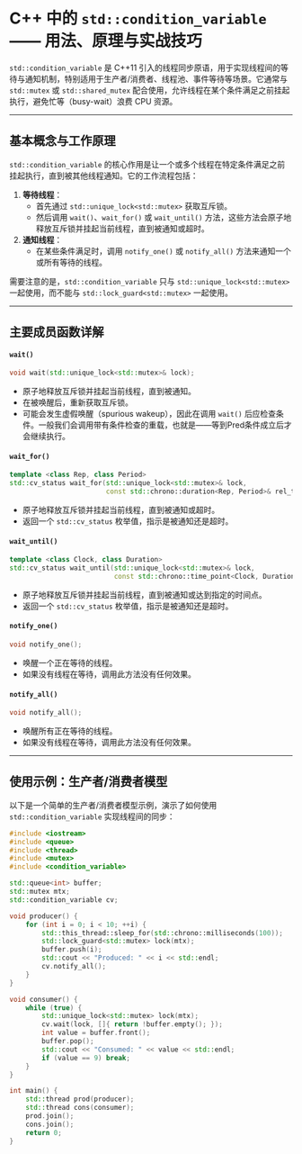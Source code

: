 # C++ 中的 `std::condition_variable` —— 用法、原理与实战技巧

`std::condition_variable` 是 C++11 引入的线程同步原语，用于实现线程间的等待与通知机制，特别适用于生产者/消费者、线程池、事件等待等场景。它通常与 `std::mutex` 或 `std::shared_mutex` 配合使用，允许线程在某个条件满足之前挂起执行，避免忙等（busy-wait）浪费 CPU 资源。

------

## 基本概念与工作原理

`std::condition_variable` 的核心作用是让一个或多个线程在特定条件满足之前挂起执行，直到被其他线程通知。它的工作流程包括：

1. **等待线程**：
   - 首先通过 `std::unique_lock<std::mutex>` 获取互斥锁。
   - 然后调用 `wait()`、`wait_for()` 或 `wait_until()` 方法，这些方法会原子地释放互斥锁并挂起当前线程，直到被通知或超时。
2. **通知线程**：
   - 在某些条件满足时，调用 `notify_one()` 或 `notify_all()` 方法来通知一个或所有等待的线程。

需要注意的是，`std::condition_variable` 只与 `std::unique_lock<std::mutex>` 一起使用，而不能与 `std::lock_guard<std::mutex>` 一起使用。

------

## 主要成员函数详解

####  `wait()`

```cpp
void wait(std::unique_lock<std::mutex>& lock);
```

- 原子地释放互斥锁并挂起当前线程，直到被通知。
- 在被唤醒后，重新获取互斥锁。
- 可能会发生虚假唤醒（spurious wakeup），因此在调用 `wait()` 后应检查条件。一般我们会调用带有条件检查的重载，也就是——等到Pred条件成立后才会继续执行。

#### `wait_for()`

```cpp
template <class Rep, class Period>
std::cv_status wait_for(std::unique_lock<std::mutex>& lock,
                        const std::chrono::duration<Rep, Period>& rel_time);
```

- 原子地释放互斥锁并挂起当前线程，直到被通知或超时。
- 返回一个 `std::cv_status` 枚举值，指示是被通知还是超时。

#### `wait_until()`

```cpp
template <class Clock, class Duration>
std::cv_status wait_until(std::unique_lock<std::mutex>& lock,
                          const std::chrono::time_point<Clock, Duration>& abs_time);
```

- 原子地释放互斥锁并挂起当前线程，直到被通知或达到指定的时间点。
- 返回一个 `std::cv_status` 枚举值，指示是被通知还是超时。

#### `notify_one()`

```cpp
void notify_one();
```

- 唤醒一个正在等待的线程。
- 如果没有线程在等待，调用此方法没有任何效果。

#### `notify_all()`

```cpp
void notify_all();
```

- 唤醒所有正在等待的线程。
- 如果没有线程在等待，调用此方法没有任何效果。

------

## 使用示例：生产者/消费者模型

以下是一个简单的生产者/消费者模型示例，演示了如何使用 `std::condition_variable` 实现线程间的同步：

```cpp
#include <iostream>
#include <queue>
#include <thread>
#include <mutex>
#include <condition_variable>

std::queue<int> buffer;
std::mutex mtx;
std::condition_variable cv;

void producer() {
    for (int i = 0; i < 10; ++i) {
        std::this_thread::sleep_for(std::chrono::milliseconds(100));
        std::lock_guard<std::mutex> lock(mtx);
        buffer.push(i);
        std::cout << "Produced: " << i << std::endl;
        cv.notify_all();
    }
}

void consumer() {
    while (true) {
        std::unique_lock<std::mutex> lock(mtx);
        cv.wait(lock, []{ return !buffer.empty(); });
        int value = buffer.front();
        buffer.pop();
        std::cout << "Consumed: " << value << std::endl;
        if (value == 9) break;
    }
}

int main() {
    std::thread prod(producer);
    std::thread cons(consumer);
    prod.join();
    cons.join();
    return 0;
}
```

